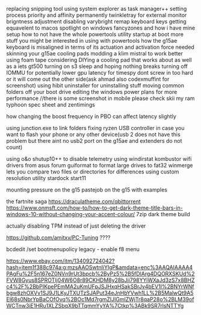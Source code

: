 replacing snipping tool
using system explorer as task manager++
setting process priority and affinity permanently
twinkletray for external monitor brigntness adjustment
disabling varybright
remap keyboard keys
getting equavelent to macos spotlight on windows
fancyzones and how i have mine setup
how to not have the whole powertools utility startup at boot
more stuff you might be interested in using with powertools
how the g15ae keyboard is misaligned in terms of its actuation and activation force needed
skinning your g15ae
cooling pads
modding a klim mistral to work better using foam tape
considering DIYing a cooling pad that works about as well as a iets gt500
turning on s3 sleep and hoping nothing breaks
turning off IOMMU for potentially lower gpu latency for timespy
dont screw in too hard or it will come out the other side(ask ahmad also codexmuffint for screenshot)
using hibit uninstaller for uninstalling stuff
moving common folders off your boot drive
editing the windows power plans for more performance //there is some screenshot in mobile please check skii
my ram typhoon spec sheet and zentimings

how changing the boost frequency in PBO can affect latency slightly

using junction.exe to link folders
fixing ryzen USB controller in case you want to flash your phone or any other device(usb 2 does not have this problem but there aint no usb2 port on the g15ae and extenders do not count)

using o&o shutup10++ to disable telemetry
using windirstat
kombustor
wifi drivers from asus forum
guiformat to format large drives to fat32
winmerge lets you compare two files or directories for differences
using custom resolution utility
stardock start11

mounting pressure on the g15
pastejob on the g15 with examples

the fartnite saga
https://draculatheme.com/qbittorrent
https://www.onmsft.com/how-to/how-to-get-dark-theme-title-bars-in-windows-10-without-changing-your-accent-colour/
7zip dark theme build

actually disabling TPM instead of just deleting the driver

https://github.com/amitxv/PC-Tuning ????

bcdedit /set bootmenupolicy legacy - enable f8 menu

https://www.ebay.com/itm/134092724042?hash=item1f388c974a:g:mzsAAOSwtnliYIgP&amdata=enc%3AAQAIAAAA4PAgFu%2F5n167eZ0NVn9rUt3bpcb%2ByPz5%2B5fDlArg4DQORXSKUd%2FVW8Gyus8SPROTIj04W6O8r89CKHDM8y28bJii798YYiWXaJd3zS7x8BHZc4%2F%2BbPIKpePEmMA2uKmUFpJSJHxqHSakSBrJv4bEV1I%2BNYrWNfbgw8zhOXVv1SJ9J1LKyJTXUTzSJAPut34eJnHbYVwh1LL%2B5MalwQt9A5El68s0NbrYpBaCOfOvq%2BOc1Md7rgmZlJIGmlZWjTr8qaP28o%2BLM39ofWCTnw3iE1HRu1XLZSbqX9bTTqmmYyYA%7Ctkp%3ABk9SR7rlsNTTYg
